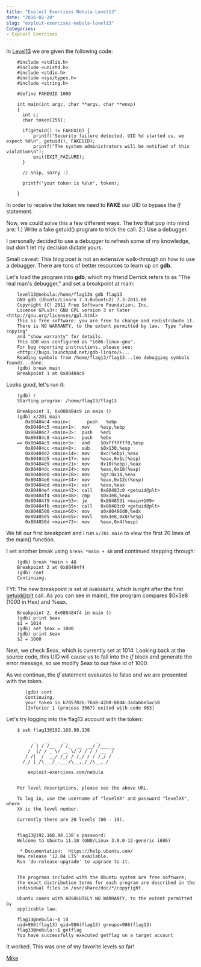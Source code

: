 ```yaml
---
title: "Exploit Exercises Nebula Level13"
date: "2016-02-20"
slug: "exploit-exercises-nebula-level13"
Categories:
- Exploit Exercises
---
```


In [Level13] we are given the following code:

        #include <stdlib.h>
        #include <unistd.h>
        #include <stdio.h>
        #include <sys/types.h>
        #include <string.h>

        #define FAKEUID 1000

        int main(int argc, char **argv, char **envp)
        {
          int c;
          char token[256];

          if(getuid() != FAKEUID) {
              printf("Security failure detected. UID %d started us, we expect %d\n", getuid(), FAKEUID);
              printf("The system administrators will be notified of this violation\n");
              exit(EXIT_FAILURE);
          }

          // snip, sorry :)

          printf("your token is %s\n", token);

        }

In order to receive the token we need to **FAKE** our UID to bypass the *if* statement.

Now, we could solve this a few different ways. The two that pop into mind are: 1.) Write a fake getuid() program to trick the call. 2.) Use a debugger.

<!--more-->

I personally decided to use a debugger to refresh some of my knowledge, but don't let my decision dictate yours.

Small caveat: This blog post is not an extensive walk-through on how to use a debugger. There are tons of better resources to learn up on **gdb**.

Let's load the program into **gdb**, which my friend Derrick refers to as "The real man's debugger," and set a breakpoint at main:

        level13@nebula:/home/flag13$ gdb flag13
        GNU gdb (Ubuntu/Linaro 7.3-0ubuntu2) 7.3-2011.08
        Copyright (C) 2011 Free Software Foundation, Inc.
        License GPLv3+: GNU GPL version 3 or later <http://gnu.org/licenses/gpl.html>
        This is free software: you are free to change and redistribute it.
        There is NO WARRANTY, to the extent permitted by law.  Type "show copying"
        and "show warranty" for details.
        This GDB was configured as "i686-linux-gnu".
        For bug reporting instructions, please see:
        <http://bugs.launchpad.net/gdb-linaro/>...
        Reading symbols from /home/flag13/flag13...(no debugging symbols found)...done.
        (gdb) break main
        Breakpoint 1 at 0x80484c9

Looks good, let's run it:

        (gdb) r
        Starting program: /home/flag13/flag13

        Breakpoint 1, 0x080484c9 in main ()
        (gdb) x/20i main
           0x80484c4 <main>:	  push   %ebp
           0x80484c5 <main+1>:	mov    %esp,%ebp
           0x80484c7 <main+3>:	push   %edi
           0x80484c8 <main+4>:	push   %ebx
        => 0x80484c9 <main+5>:	and    $0xfffffff0,%esp
           0x80484cc <main+8>:	sub    $0x130,%esp
           0x80484d2 <main+14>:	mov    0xc(%ebp),%eax
           0x80484d5 <main+17>:	mov    %eax,0x1c(%esp)
           0x80484d9 <main+21>:	mov    0x10(%ebp),%eax
           0x80484dc <main+24>:	mov    %eax,0x18(%esp)
           0x80484e0 <main+28>:	mov    %gs:0x14,%eax
           0x80484e6 <main+34>:	mov    %eax,0x12c(%esp)
           0x80484ed <main+41>:	xor    %eax,%eax
           0x80484ef <main+43>:	call   0x80483c0 <getuid@plt>
           0x80484f4 <main+48>:	cmp    $0x3e8,%eax
           0x80484f9 <main+53>:	je     0x8048531 <main+109>
           0x80484fb <main+55>:	call   0x80483c0 <getuid@plt>
           0x8048500 <main+60>:	mov    $0x80486d0,%edx
           0x8048505 <main+65>:	movl   $0x3e8,0x8(%esp)
           0x804850d <main+73>:	mov    %eax,0x4(%esp)

We hit our first breakpoint and I run <code>x/20i main</code> to view the first 20 lines of the main() function.

I set another break using <code>break \*main + 48</code> and continued stepping through:

        (gdb) break *main + 48
        Breakpoint 2 at 0x80484f4
        (gdb) cont
        Continuing.

FYI: The new breakpoint is set at <code>0x80484f4</code>, which is right after the first <getuid@plt> call. As you can see in main(), the program compares $0x3e8 (1000 in Hex) and %eax.

        Breakpoint 2, 0x080484f4 in main ()
        (gdb) print $eax
        $1 = 1014
        (gdb) set $eax = 1000
        (gdb) print $eax
        $2 = 1000

Next, we check $eax, which is currently set at 1014. Looking back at the source code, this UID will cause us to fall into the *if* block and generate the error message, so we modify $eax to our fake id of 1000.

As we continue, the *if* statement evaluates to false and we are presented with the token.

           (gdb) cont
           Continuing.
           your token is b705702b-76a8-42b0-8844-3adabbe5ac58
           [Inferior 1 (process 3567) exited with code 063]


Let's try logging into the flag13 account with the token:

        $ ssh flag13@192.168.98.138

              _   __     __          __
             / | / /__  / /_  __  __/ /___ _
            /  |/ / _ \/ __ \/ / / / / __ `/
           / /|  /  __/ /_/ / /_/ / / /_/ /
          /_/ |_/\___/_.___/\__,_/_/\__,_/

            exploit-exercises.com/nebula


        For level descriptions, please see the above URL.

        To log in, use the username of "levelXX" and password "levelXX", where
        XX is the level number.

        Currently there are 20 levels (00 - 19).


        flag13@192.168.98.138's password:
        Welcome to Ubuntu 11.10 (GNU/Linux 3.0.0-12-generic i686)

         * Documentation:  https://help.ubuntu.com/
        New release '12.04 LTS' available.
        Run 'do-release-upgrade' to upgrade to it.


        The programs included with the Ubuntu system are free software;
        the exact distribution terms for each program are described in the
        individual files in /usr/share/doc/*/copyright.

        Ubuntu comes with ABSOLUTELY NO WARRANTY, to the extent permitted by
        applicable law.

        flag13@nebula:~$ id
        uid=986(flag13) gid=986(flag13) groups=986(flag13)
        flag13@nebula:~$ getflag
        You have successfully executed getflag on a target account

It worked. This was one of my favorite levels so far!

[Mike][]

[Level13]: https://exploit-exercises.com/nebula/level13/ "Level13"
[Mike]: /contact "Contact Mike"

